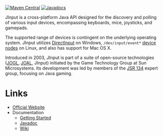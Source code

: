 [![Maven Central](https://img.shields.io/maven-central/v/net.java.jinput/coreapi.svg)](https://maven-badges.herokuapp.com/maven-central/net.java.jinput/coreapi)
[![Javadocs](http://www.javadoc.io/badge/net.java.jinput/coreapi.svg)](http://www.javadoc.io/doc/net.java.jinput/coreapi)

JInput is a cross-platform Java API designed for the discovery and polling of various input devices, encompassing
keyboards, mice, joysticks, and gamepads.

The supported range of devices is contingent on the underlying operating system. JInput utilizes
[DirectInput](https://learn.microsoft.com/en-us/previous-versions/windows/desktop/ee416842(v=vs.85)) on Windows,
`/dev/input/event*` [device nodes](https://wiki.debian.org/device_node) on Linux, and also has support for Mac OS X.

Introduced in 2003, JInput is part of a suite of open-source technologies ([JOGL](https://jogamp.org/jogl/www/),
[JOAL](https://jogamp.org/joal/www/), JInput) initiated by the Game Technology Group at Sun Microsystems. Its
development was led by members of the [JSR 134](https://jcp.org/en/jsr/detail?id=134) expert group, focusing on Java
gaming.

# Links

* [Official Website](https://jinput.github.io/jinput)
* Documentation
  * [Getting Started](https://jinput.github.io/jinput)
  * [Javadoc](http://www.javadoc.io/doc/net.java.jinput/coreapi)
  * [Wiki](https://github.com/jinput/jinput/wiki)